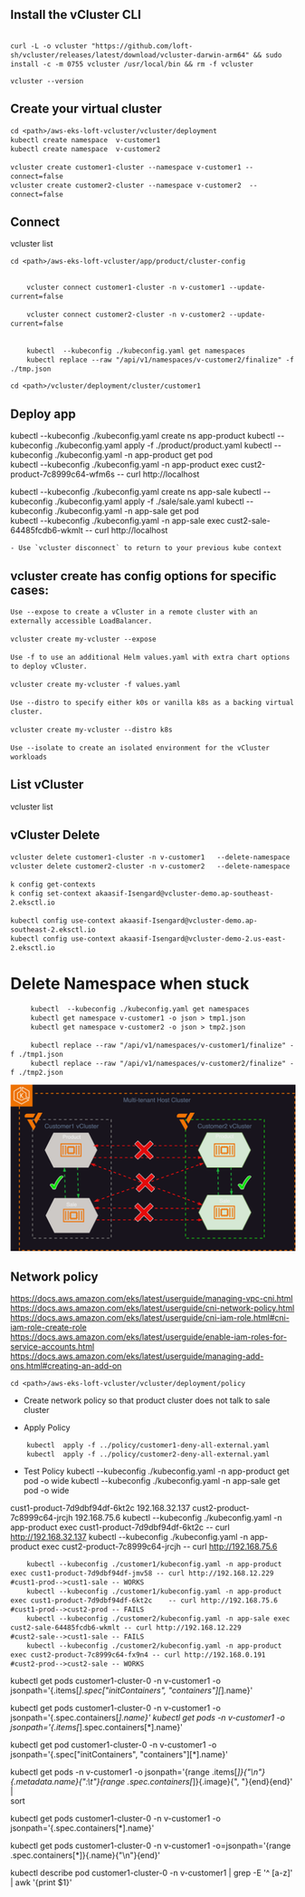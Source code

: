 ##  Install the vCluster CLI
```

curl -L -o vcluster "https://github.com/loft-sh/vcluster/releases/latest/download/vcluster-darwin-arm64" && sudo install -c -m 0755 vcluster /usr/local/bin && rm -f vcluster

```
```
vcluster --version
```


##  Create your virtual cluster

<!-- vcluster create dev-cluster --namespace v-dev --connect=false   -f vclusterconfig.yaml  --connect=false   -->

```
cd <path>/aws-eks-loft-vcluster/vcluster/deployment  
kubectl create namespace  v-customer1
kubectl create namespace  v-customer2

vcluster create customer1-cluster --namespace v-customer1 --connect=false
vcluster create customer2-cluster --namespace v-customer2  --connect=false

```
## Connect
vcluster list
```
cd <path>/aws-eks-loft-vcluster/app/product/cluster-config
```
<!-- below command will connect to product-cluster and add ./kubeconfig.yaml to folder -->
```

    vcluster connect customer1-cluster -n v-customer1 --update-current=false 

    vcluster connect customer2-cluster -n v-customer2 --update-current=false 


    kubectl  --kubeconfig ./kubeconfig.yaml get namespaces
    kubectl replace --raw "/api/v1/namespaces/v-customer2/finalize" -f ./tmp.json

```

<!-- 
    vcluster create product-cluster --namespace v-product --upgrade  --connect=false  --isolate=true

    vcluster pause product-cluster -n v-product
    vcluster resume product-cluster -n v-product

    vcluster create sale-cluster --namespace v-sale --upgrade  --connect=false  --isolate=true

    vcluster pause sale-cluster -n v-sale
    vcluster resume sale-cluster -n v-sale 
-->
```
cd <path>/vcluster/deployment/cluster/customer1

```
## Deploy app

kubectl --kubeconfig ./kubeconfig.yaml create ns app-product
kubectl  --kubeconfig ./kubeconfig.yaml apply -f ./product/product.yaml
kubectl --kubeconfig ./kubeconfig.yaml -n app-product get pod  
kubectl --kubeconfig ./kubeconfig.yaml -n app-product exec cust2-product-7c8999c64-wfm6s  -- curl http://localhost

kubectl --kubeconfig ./kubeconfig.yaml create ns app-sale
kubectl  --kubeconfig ./kubeconfig.yaml apply -f ./sale/sale.yaml
kubectl --kubeconfig ./kubeconfig.yaml -n app-sale get pod  
kubectl --kubeconfig ./kubeconfig.yaml -n app-sale exec cust2-sale-64485fcdb6-wkmlt -- curl http://localhost

<!-- kubectl  --kubeconfig ./kubeconfig.yaml delete -f ./product/product.yaml   
kubectl  --kubeconfig ./kubeconfig.yaml delete -f ./sale/sale.yaml   -->
<!-- - ssh on container
    kubectl exec --stdin --tty {podname} -- /bin/bash

     k --kubeconfig ./kubeconfig.yaml exec --stdin --tty product-7695d46444-pv46n -n app-product -- /bin/bash
     k --kubeconfig ./kubeconfig.yaml exec --stdin --tty sale-5fd77b9449-btg28 -n app-sales -- /bin/bash

- check api 
    curl http://localhost/ping
    curl http://localhost/list
-->

```
- Use `vcluster disconnect` to return to your previous kube context
```


## vcluster create has config options for specific cases:

    Use --expose to create a vCluster in a remote cluster with an externally accessible LoadBalancer.

    vcluster create my-vcluster --expose

    Use -f to use an additional Helm values.yaml with extra chart options to deploy vCluster.

    vcluster create my-vcluster -f values.yaml

    Use --distro to specify either k0s or vanilla k8s as a backing virtual cluster.

    vcluster create my-vcluster --distro k8s

    Use --isolate to create an isolated environment for the vCluster workloads


##  List vCluster
vcluster list

##  vCluster Delete

```
vcluster delete customer1-cluster -n v-customer1   --delete-namespace
vcluster delete customer2-cluster -n v-customer2   --delete-namespace

k config get-contexts
k config set-context akaasif-Isengard@vcluster-demo.ap-southeast-2.eksctl.io 

kubectl config use-context akaasif-Isengard@vcluster-demo.ap-southeast-2.eksctl.io
kubectl config use-context akaasif-Isengard@vcluster-demo-2.us-east-2.eksctl.io
```
# Delete Namespace when stuck

```    
     kubectl  --kubeconfig ./kubeconfig.yaml get namespaces
     kubectl get namespace v-customer1 -o json > tmp1.json
     kubectl get namespace v-customer2 -o json > tmp2.json

     kubectl replace --raw "/api/v1/namespaces/v-customer1/finalize" -f ./tmp1.json
     kubectl replace --raw "/api/v1/namespaces/v-customer2/finalize" -f ./tmp2.json
```

<p align="center">
  <img  src="https://github.com/khanasif1/aws-eks-loft-vcluster/blob/main/architetcure/RefArchitecture.svg">
</p>

##  Network policy

https://docs.aws.amazon.com/eks/latest/userguide/managing-vpc-cni.html
https://docs.aws.amazon.com/eks/latest/userguide/cni-network-policy.html
https://docs.aws.amazon.com/eks/latest/userguide/cni-iam-role.html#cni-iam-role-create-role
https://docs.aws.amazon.com/eks/latest/userguide/enable-iam-roles-for-service-accounts.html
https://docs.aws.amazon.com/eks/latest/userguide/managing-add-ons.html#creating-an-add-on
```
cd <path>/aws-eks-loft-vcluster/vcluster/deployment/policy
```

- Create network policy so that product cluster does not talk to sale cluster
 
- Apply Policy

```
    kubectl  apply -f ../policy/customer1-deny-all-external.yaml  
    kubectl  apply -f ../policy/customer2-deny-all-external.yaml  
```

- Test Policy
kubectl --kubeconfig ./kubeconfig.yaml -n app-product get pod  -o wide
kubectl --kubeconfig ./kubeconfig.yaml -n app-sale get pod  -o wide

cust1-product-7d9dbf94df-6kt2c   192.168.32.137
cust2-product-7c8999c64-jrcjh    192.168.75.6
kubectl --kubeconfig ./kubeconfig.yaml -n app-product exec cust1-product-7d9dbf94df-6kt2c -- curl http://192.168.32.137
kubectl --kubeconfig ./kubeconfig.yaml -n app-product exec cust2-product-7c8999c64-jrcjh  -- curl http://192.168.75.6


```
    kubectl --kubeconfig ./customer1/kubeconfig.yaml -n app-product exec cust1-product-7d9dbf94df-jmv58 -- curl http://192.168.12.229   #cust1-prod-->cust1-sale -- WORKS
    kubectl --kubeconfig ./customer1/kubeconfig.yaml -n app-product exec cust1-product-7d9dbf94df-6kt2c    -- curl http://192.168.75.6  #cust1-prod-->cust2-prod -- FAILS 
    kubectl --kubeconfig ./customer2/kubeconfig.yaml -n app-sale exec cust2-sale-64485fcdb6-wkmlt -- curl http://192.168.12.229         #cust2-sale-->cust1-sale -- FAILS
    kubectl --kubeconfig ./customer2/kubeconfig.yaml -n app-product exec cust2-product-7c8999c64-fx9n4 -- curl http://192.168.0.191       #cust2-prod-->cust2-sale -- WORKS

```


kubectl get pods customer1-cluster-0 -n v-customer1 -o jsonpath='{.items[*].spec["initContainers", "containers"][*].name}'

kubectl get pods customer1-cluster-0 -n v-customer1 -o jsonpath='{.spec.containers[*].name}'
kubectl get pods -n v-customer1 -o jsonpath='{.items[*].spec.containers[*].name}'



kubectl get pod customer1-cluster-0 -n v-customer1  -o jsonpath='{.spec["initContainers", "containers"][*].name}'

kubectl get pods -n v-customer1 -o jsonpath='{range .items[*]}{"\n"}{.metadata.name}{":\t"}{range .spec.containers[*]}{.image}{", "}{end}{end}' |\
sort

kubectl get pods customer1-cluster-0 -n v-customer1 -o jsonpath='{.spec.containers[*].name}'

kubectl get pods customer1-cluster-0 -n v-customer1 -o=jsonpath='{range .spec.containers[*]}{.name}{"\n"}{end}'

kubectl describe pod customer1-cluster-0 -n v-customer1 | grep -E '^    [a-z]' | awk '{print $1}'



